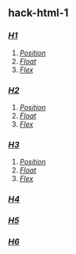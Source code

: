 ## hack-html-1

### *[H1](https://github.com/GokoshiJr/hack-html-1/tree/master/H1)*
1. *[Position](https://github.com/GokoshiJr/hack-html-1/tree/master/H1/1.%20position)*
2. *[Float](https://github.com/GokoshiJr/hack-html-1/tree/master/H1/2.%20float)*
3. *[Flex](https://github.com/GokoshiJr/hack-html-1/tree/master/H1/3.%20flex)*

### *[H2](https://github.com/GokoshiJr/hack-html-1/tree/master/H2)*
1. *[Position](https://github.com/GokoshiJr/hack-html-1/tree/master/H2/1.%20position)*
2. *[Float](https://github.com/GokoshiJr/hack-html-1/tree/master/H2/2.%20float)*
3. *[Flex](https://github.com/GokoshiJr/hack-html-1/tree/master/H2/3.%20flex)*

### *[H3](https://github.com/GokoshiJr/hack-html-1/tree/master/H3)*
1. *[Position](https://github.com/GokoshiJr/hack-html-1/tree/master/H3/1.%20position)*
2. *[Float](https://github.com/GokoshiJr/hack-html-1/tree/master/H3/2.%20float)*
3. *[Flex](https://github.com/GokoshiJr/hack-html-1/tree/master/H3/3.%20flex)*

### *[H4](https://github.com/GokoshiJr/hack-html-1/tree/master/H4)*
### *[H5](https://github.com/GokoshiJr/hack-html-1/tree/master/H5)*
### *[H6](https://github.com/GokoshiJr/hack-html-1/tree/master/H6)*

